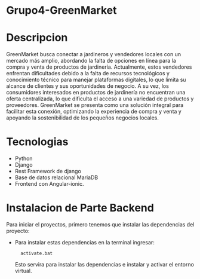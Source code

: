 # Grupo4-GreenMarket

# Descripcion
GreenMarket busca conectar a jardineros y vendedores locales con un mercado más amplio, abordando la falta de opciones en línea para la compra y venta de productos de jardinería. Actualmente, estos vendedores enfrentan dificultades debido a la falta de recursos tecnológicos y conocimiento técnico para manejar plataformas digitales, lo que limita su alcance de clientes y sus oportunidades de negocio. A su vez, los consumidores interesados en productos de jardinería no encuentran una oferta centralizada, lo que dificulta el acceso a una variedad de productos y proveedores. GreenMarket se presenta como una solución integral para facilitar esta conexión, optimizando la experiencia de compra y venta y apoyando la sostenibilidad de los pequeños negocios locales.

# Tecnologias
- Python
- Django
- Rest Framework de django
- Base de datos relacional MariaDB
- Frontend con Angular-ionic.

# Instalacion de Parte Backend
Para iniciar el proyectos, primero tenemos que instalar las dependencias del proyecto:

- Para instalar estas dependencias en la terminal ingresar:

        activate.bat

    Esto servira para instalar las dependencias e instalar y activar el entorno virtual.